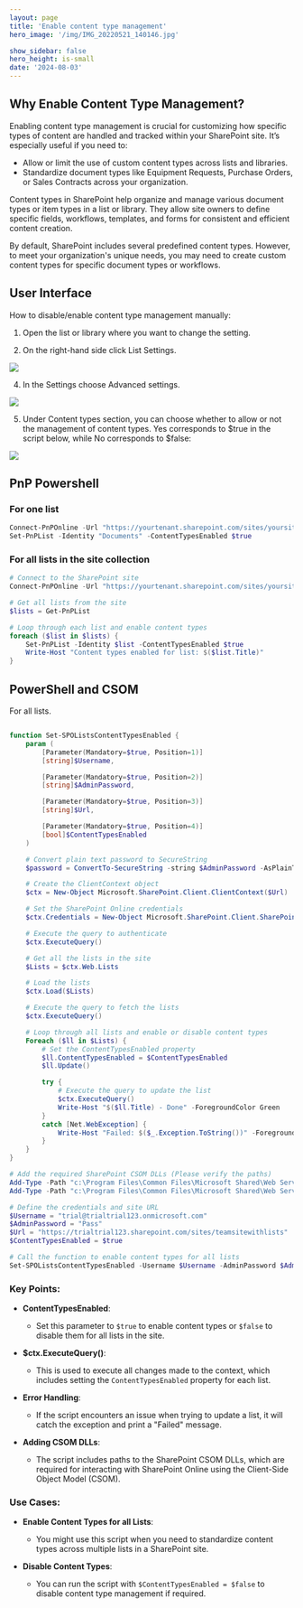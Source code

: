 ```yaml
---
layout: page
title: 'Enable content type management'
hero_image: '/img/IMG_20220521_140146.jpg'

show_sidebar: false
hero_height: is-small
date: '2024-08-03'
---
```



## Why Enable Content Type Management?

Enabling content type management is crucial for customizing how specific types of content are handled and tracked within your SharePoint site. It’s especially useful if you need to:

* Allow or limit the use of custom content types across lists and libraries.
* Standardize document types like Equipment Requests, Purchase Orders, or Sales Contracts across your organization.

Content types in SharePoint help organize and manage various document types or item types in a list or library. They allow site owners to define specific fields, workflows, templates, and forms for consistent and efficient content creation.

By default, SharePoint includes several predefined content types. However, to meet your organization's unique needs, you may need to create custom content types for specific document types or workflows.



## User Interface

How to disable/enable content type management manually:

1. Open the list or library where you want to change the setting.


2. On the right-hand side click List Settings.
 
 <img src="/articles/img/enablect.PNG" ><br/>


4. In the Settings choose Advanced settings.
 
  <img src="/articles/img/enablect2.PNG" ><br/>


5. Under Content types section, you can choose whether to allow or not the management of content types. Yes corresponds to $true in the script below, while No corresponds to $false:
 

 <img src="/articles/img/enablect3.PNG" ><br/>





## PnP Powershell


### For one list

```powershell
Connect-PnPOnline -Url "https://yourtenant.sharepoint.com/sites/yoursite" -UseWebLogin
Set-PnPList -Identity "Documents" -ContentTypesEnabled $true
```


### For all lists in the site collection

```powershell
# Connect to the SharePoint site
Connect-PnPOnline -Url "https://yourtenant.sharepoint.com/sites/yoursite" -UseWebLogin

# Get all lists from the site
$lists = Get-PnPList

# Loop through each list and enable content types
foreach ($list in $lists) {
    Set-PnPList -Identity $list -ContentTypesEnabled $true
    Write-Host "Content types enabled for list: $($list.Title)"
}
```




## PowerShell and CSOM

For all lists.

```powershell

function Set-SPOListsContentTypesEnabled {
    param (
        [Parameter(Mandatory=$true, Position=1)]
        [string]$Username,

        [Parameter(Mandatory=$true, Position=2)]
        [string]$AdminPassword,

        [Parameter(Mandatory=$true, Position=3)]
        [string]$Url,

        [Parameter(Mandatory=$true, Position=4)]
        [bool]$ContentTypesEnabled
    )

    # Convert plain text password to SecureString
    $password = ConvertTo-SecureString -string $AdminPassword -AsPlainText -Force

    # Create the ClientContext object
    $ctx = New-Object Microsoft.SharePoint.Client.ClientContext($Url)

    # Set the SharePoint Online credentials
    $ctx.Credentials = New-Object Microsoft.SharePoint.Client.SharePointOnlineCredentials($Username, $password)

    # Execute the query to authenticate
    $ctx.ExecuteQuery()

    # Get all the lists in the site
    $Lists = $ctx.Web.Lists

    # Load the lists
    $ctx.Load($Lists)

    # Execute the query to fetch the lists
    $ctx.ExecuteQuery()

    # Loop through all lists and enable or disable content types
    Foreach ($ll in $Lists) {
        # Set the ContentTypesEnabled property
        $ll.ContentTypesEnabled = $ContentTypesEnabled
        $ll.Update()

        try {
            # Execute the query to update the list
            $ctx.ExecuteQuery()
            Write-Host "$($ll.Title) - Done" -ForegroundColor Green
        }
        catch [Net.WebException] {
            Write-Host "Failed: $($_.Exception.ToString())" -ForegroundColor Red
        }
    }
}

# Add the required SharePoint CSOM DLLs (Please verify the paths)
Add-Type -Path "c:\Program Files\Common Files\Microsoft Shared\Web Server Extensions\15\ISAPI\Microsoft.SharePoint.Client.dll"
Add-Type -Path "c:\Program Files\Common Files\Microsoft Shared\Web Server Extensions\15\ISAPI\Microsoft.SharePoint.Client.Runtime.dll"

# Define the credentials and site URL
$Username = "trial@trialtrial123.onmicrosoft.com"
$AdminPassword = "Pass"
$Url = "https://trialtrial123.sharepoint.com/sites/teamsitewithlists"
$ContentTypesEnabled = $true

# Call the function to enable content types for all lists
Set-SPOListsContentTypesEnabled -Username $Username -AdminPassword $AdminPassword -Url $Url -ContentTypesEnabled $ContentTypesEnabled
```

### Key Points:

- **ContentTypesEnabled**:
    - Set this parameter to `$true` to enable content types or `$false` to disable them for all lists in the site.

- **$ctx.ExecuteQuery()**: 
    - This is used to execute all changes made to the context, which includes setting the `ContentTypesEnabled` property for each list.

- **Error Handling**: 
    - If the script encounters an issue when trying to update a list, it will catch the exception and print a "Failed" message.

- **Adding CSOM DLLs**: 
    - The script includes paths to the SharePoint CSOM DLLs, which are required for interacting with SharePoint Online using the Client-Side Object Model (CSOM).

### Use Cases:

- **Enable Content Types for all Lists**: 
    - You might use this script when you need to standardize content types across multiple lists in a SharePoint site.

- **Disable Content Types**: 
    - You can run the script with `$ContentTypesEnabled = $false` to disable content type management if required.





